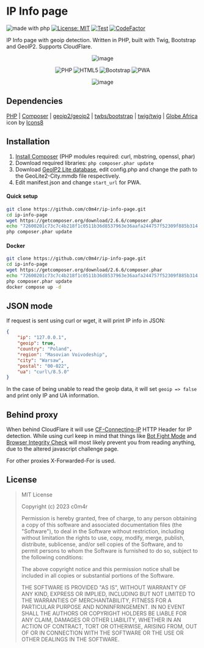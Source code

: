 # IP Info page

![made with php](https://img.shields.io/badge/made%20with-php-%23777BB4?logo=php&logoColor=ffffff)
[![License: MIT](https://img.shields.io/badge/License-MIT-yellow.svg)](https://opensource.org/licenses/MIT)
[![Test](https://github.com/c0m4r/ip-info-page/workflows/PHPMD/badge.svg)](https://github.com/c0m4r/ip-info-page/actions)
[![CodeFactor](https://www.codefactor.io/repository/github/c0m4r/ip-info-page/badge)](https://www.codefactor.io/repository/github/c0m4r/ip-info-page)

IP Info page with geoip detection. Written in PHP, built with Twig, Bootstrap and GeoIP2. Supports CloudFlare.

<div align="center">

![image](https://github.com/c0m4r/ip-info-page/assets/6292788/e6fd7f92-95b0-45ae-9d74-8e6a7611da36)
 
![PHP](https://img.shields.io/badge/php-%23777BB4.svg?style=for-the-badge&logo=php&logoColor=white) 
![HTML5](https://img.shields.io/badge/html5-%23E34F26.svg?style=for-the-badge&logo=html5&logoColor=white) 
![Bootstrap](https://img.shields.io/badge/bootstrap-%238511FA.svg?style=for-the-badge&logo=bootstrap&logoColor=white) 
![PWA](https://img.shields.io/badge/webapp-black.svg?style=for-the-badge&logo=pwa&logoColor=white)

![image](https://github.com/c0m4r/ip-info-page/assets/6292788/4bfc8fc3-fb23-4386-87e8-1e22c686aefb)

</div>

## Dependencies

[PHP](https://www.php.net/downloads.php) | 
[Composer](https://getcomposer.org/download/) | 
[geoip2/geoip2](https://github.com/maxmind/GeoIP2-php) | 
[twbs/bootstrap](https://getbootstrap.com/docs/5.3/getting-started/download/#composer) | 
[twig/twig](https://twig.symfony.com/doc/3.x/intro.html#installation) | 
[Globe Africa](https://icons8.com/icon/dxoYK8bxqiJr/globe-africa) icon by [Icons8](https://icons8.com/)

## Installation

1. [Install Composer](https://getcomposer.org/download/) (PHP modules required: curl, mbstring, openssl, phar)
2. Download required libraries: `php composer.phar update`
3. Download [GeoIP2 Lite database](https://dev.maxmind.com/geoip/geolite2-free-geolocation-data),
   edit config.php and change the path to the GeoLite2-City.mmdb file respectively.
5. Edit manifest.json and change `start_url` for PWA.

#### Quick setup

```bash
git clone https://github.com/c0m4r/ip-info-page.git
cd ip-info-page
wget https://getcomposer.org/download/2.6.6/composer.phar
echo "72600201c73c7c4b218f1c0511b36d8537963e36aafa244757f52309f885b314 composer.phar" | sha256sum -c || rm composer.phar
php composer.phar update
```

#### Docker

```bash
git clone https://github.com/c0m4r/ip-info-page.git
cd ip-info-page
wget https://getcomposer.org/download/2.6.6/composer.phar
echo "72600201c73c7c4b218f1c0511b36d8537963e36aafa244757f52309f885b314 composer.phar" | sha256sum -c || rm composer.phar
php composer.phar update
docker compose up -d
```

## JSON mode

If request is sent using curl or wget, it will print IP info in JSON:

```json
{
    "ip": "127.0.0.1",
    "geoip": true,
    "country": "Poland",
    "region": "Masovian Voivodeship",
    "city": "Warsaw",
    "postal": "00-022",
    "ua": "curl\/8.5.0"
}
```

In the case of being unable to read the geoip data, it will set ```geoip => false``` and print only IP and UA information.

## Behind proxy

When behind CloudFlare it will use [CF-Connecting-IP](https://developers.cloudflare.com/fundamentals/reference/http-request-headers/#cf-connecting-ip) 
HTTP Header for IP detection. While using curl keep in mind that things like 
[Bot Fight Mode](https://developers.cloudflare.com/learning-paths/get-started-free/security/bot-fight-mode/) 
and [Browser Integrity Check](https://developers.cloudflare.com/waf/tools/browser-integrity-check/) 
will most likely prevent you from reading anything, due to the altered javascript challenge page.

For other proxies X-Forwarded-For is used.

## License

> MIT License
> 
> Copyright (c) 2023 c0m4r
> 
> Permission is hereby granted, free of charge, to any person obtaining a copy
> of this software and associated documentation files (the "Software"), to deal
> in the Software without restriction, including without limitation the rights
> to use, copy, modify, merge, publish, distribute, sublicense, and/or sell
> copies of the Software, and to permit persons to whom the Software is
> furnished to do so, subject to the following conditions:
> 
> The above copyright notice and this permission notice shall be included in all
> copies or substantial portions of the Software.
> 
> THE SOFTWARE IS PROVIDED "AS IS", WITHOUT WARRANTY OF ANY KIND, EXPRESS OR
> IMPLIED, INCLUDING BUT NOT LIMITED TO THE WARRANTIES OF MERCHANTABILITY,
> FITNESS FOR A PARTICULAR PURPOSE AND NONINFRINGEMENT. IN NO EVENT SHALL THE
> AUTHORS OR COPYRIGHT HOLDERS BE LIABLE FOR ANY CLAIM, DAMAGES OR OTHER
> LIABILITY, WHETHER IN AN ACTION OF CONTRACT, TORT OR OTHERWISE, ARISING FROM,
> OUT OF OR IN CONNECTION WITH THE SOFTWARE OR THE USE OR OTHER DEALINGS IN THE
> SOFTWARE.
